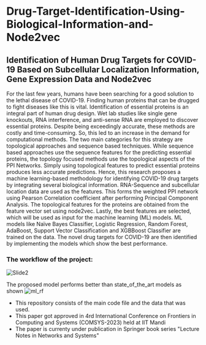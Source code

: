 # Drug-Target-Identification-Using-Biological-Information-and-Node2vec

## Identification of Human Drug Targets for COVID-19 Based on Subcellular Localization Information, Gene Expression Data and Node2vec

For the last few years, humans have been searching for a good solution to 
the lethal disease of COVID-19. Finding human proteins that can be drugged to fight 
diseases like this is vital. Identification of essential proteins is an integral part of 
human drug design. Wet lab studies like single gene knockouts, RNA interference, 
and anti-sense RNA are employed to discover essential proteins. Despite being exceedingly accurate, these methods are costly and time-consuming. So, this led to an
increase in the demand for computational methods. The two main categories for this 
strategy are topological approaches and sequence based techniques. While sequence
based approaches use the sequence features for the predicting essential proteins, the 
topology focused methods use the topological aspects of the PPI Networks. Simply 
using topological features to predict essential proteins produces less accurate predictions. Hence, this research proposes a machine learning-based methodology for 
identifying COVID-19 drug targets by integrating several biological information. 
RNA-Sequence and subcellular location data are used as the features. This forms the 
weighted PPI network using Pearson Correlation coefficient after performing Principal Component Analysis. The topological features for the proteins are obtained 
from the feature vector set using node2vec. Lastly, the best features are selected,
which will be used as input for the machine learning (ML) models. ML models like 
Naïve Bayes Classifier, Logistic Regression, Random Forest, AdaBoost, Support 
Vector Classification and XGBBoost Classifier are trained on the data. The novel 
drug targets for COVID-19 are then identified by implementing the models which 
show the best performance. 

### The workflow of the project: 

![Slide2](https://github.com/foyie/Drug-Target-Identification-Using-Biological-Information-and-Node2vec/assets/89987028/ec4adc03-ef43-4e0a-a63e-f8115013c047)

The proposed model performs better than state_of_the_art models as shown
![ml_rf](https://github.com/foyie/Drug-Target-Identification-Using-Biological-Information-and-Node2vec/assets/89987028/e10ad43f-0cc7-47aa-b07e-cc27582f9ab8)

* This repository consists of the main code file and the data that was used.
* This paper got approved in 4rd International Conference on Frontiers in Computing and Systems (COMSYS-2023) held at IIT Mandi
* The paper is currenty under publication in Springer book series "Lecture Notes in Networks and Systems"
